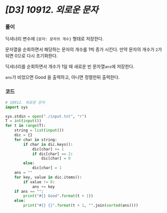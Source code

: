 # *[D3]  10912. 외로운 문자*

### 풀이

딕셔너리 변수에 `{문자: 문자의 개수}` 형태로 저장한다.

문자열을 순회하면서 해당하는 문자의 개수를 1씩 증가 시킨다. 만약 문자의 개수가 `2`가 되면 0으로 다시 초기화한다.

딕셔너리를 순회하면서 개수가 1일 때 새로운  빈 문자열`ans`에 저장한다.

`ans`가 비었으면 Good 을 출력하고, 아니면 정렬한뒤 출력한다.

### 코드

```python
# 10912. 외로운 문자
import sys

sys.stdin = open("./input.txt", "r")
T = int(input())
for t in range(T):
    string = list(input())
    dic = {}
    for char in string:
        if char in dic.keys():
            dic[char] += 1
            if dic[char] == 2:
                dic[char] = 0
        else:
            dic[char] = 1
    ans = ""
    for key, value in dic.items():
        if value != 0:
            ans += key
    if ans == "":
        print("#{} Good".format(t + 1))
    else:
        print("#{} {}".format(t + 1, "".join(sorted(ans))))

```

